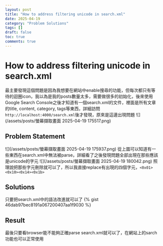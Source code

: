 ```yaml
---
layout: post
title: "How to address filtering unicode in search.xml"
date: 2025-04-19
category: "Problem Solutions"
tags: []
draft: false
toc: true
comments: true
---
```


# How to address filtering unicode in search.xml
最主要發現這個問題是因為我想要在網站中enable搜尋的功能，但每次都只有等待的迴圈icon，我以為是我的posts數量太多，需要做很多的初始化，後來使用Google Search Console之後才知道有一個search.xml的文件，裡面是所有文章的title, content, category, tags等東西，詳細訪問`http://localhost:4000/search.xml`後才發現，原來是這邊出現問題
![](/assets/posts/螢幕擷取畫面 2025-04-19 175517.png)
<!-- more -->

## Problem Statement
![](/assets/posts/螢幕擷取畫面 2025-04-19 175937.png)
從上圖可以知道有一些東西在search.xml中無法被parse，詳細看了之後發現問題全部出現在那些應該是unicode的字元
![](/assets/posts/螢幕擷取畫面 2025-04-19 180042.png)
照理說把那些字元刪除就可以了，所以我直接replace有出現的四個字元，`<0x01><0x10><0x14><0x1b>`

## Solutions
只要把search.xml中的語法改進就可以了
{% gist 46dab97bec8191a067200407aa1f9030 %}

## Result
最後只要看browser能不能夠正確parse search.xml就可以了，在網站上的sarch功能也可以正常使用